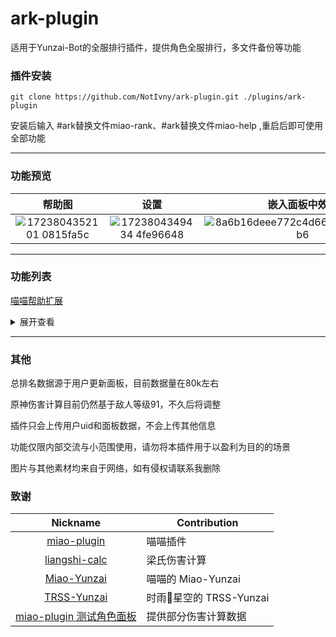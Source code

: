 # ark-plugin

适用于Yunzai-Bot的全服排行插件，提供角色全服排行，多文件备份等功能

### 插件安装
```
git clone https://github.com/NotIvny/ark-plugin.git ./plugins/ark-plugin
```
安装后输入 #ark替换文件miao-rank、#ark替换文件miao-help ,重启后即可使用全部功能

---

### 功能预览

| 帮助图 | 设置 | 嵌入面板中效果 | 嵌入排名效果 | 排名统计 |
|:------:|:----:|:------------:|:------------:|:-------:|
| ![1723804352101 0815fa5c](https://github.com/user-attachments/assets/446622ae-5664-4892-8d64-52355bbe12d8) | ![1723804349434 4fe96648](https://github.com/user-attachments/assets/a285e42a-7c21-456d-8214-184247be4f0b) | ![8a6b16deee772c4d66d0fdae278335b6](https://github.com/NotIvny/yunzai-characterRank-js/assets/125482125/68b37c47-4642-4e86-a9c0-fb55498646c7) | ![5dda9bdbcfe9d6926a3e38aa1bcb0a87](https://github.com/NotIvny/yunzai-characterRank-js/assets/125482125/625de99f-8bf0-47b3-be2a-cc177650731b) | ![1723635427211 28e6e652](https://github.com/user-attachments/assets/e40c2214-b17e-406c-bbc2-0c62c62cfbe8) |

---
### 功能列表
[喵喵帮助扩展](https://github.com/NotIvny/ark-plugin/blob/main/extendMiaoHelp.md)
<details>

<summary>展开查看</summary>
#### 群独立喵喵插件配置文件

为每个群提供独立的喵喵插件配置文件，通过 #ark设置喵喵群设置开启 启用

目前正在完善功能中，可能存在Bug
#### #xx排名 

最右侧新增角色全服排名
#### #xx面板 

伤害计算底部新增角色全服排名

#### #xx排名统计 

查看雷神排名统计图

#### #角色排名雷神uid 

手动获取角色排名

以上功能支持原神/星铁

使用 `#xx排名` 命令时，自动更新并获取角色排名

也可使用 `#角色排名雷神uid` 手动获取

示例：

`#角色排名雷神*********`

> uid:\*\*\*\*\*\*\*\*\*的雷电将军全服伤害排名为 459 / 718，伤害评分: \*\*.\*\*

`#雷神排名`

> uid:\*\*\*\*\*\*\*\*\*的雷电将军全服伤害排名为 459 / 718，伤害评分: \*\*.\*\*

`*总排名`

> uid:*********的星铁全服排名数据:<br>
瓦尔特全服伤害排名为37 / 110，伤害评分: 24.82<br>
希儿全服伤害排名为159 / 488，伤害评分: 56.94<br>
景元全服伤害排名为215 / 265，伤害评分: 22.14<br>
刃全服伤害排名为105 / 324，伤害评分: 39.65<br>
符玄全服伤害排名为251 / 468，伤害评分: 14.95<br>
藿藿全服伤害排名为205 / 302，伤害评分: 58.43<br>
阮•梅全服伤害排名为608 / 624，伤害评分: 8.24<br>
真理医生全服伤害排名为65 / 359，伤害评分: 36.78<br>
花火全服伤害排名为455 / 538，伤害评分: 37.91<br>

#### 文件替换与备份功能

`#ark创建备份`

创建备份时，需提供ID和以下两个文件夹路径：

src path: 替换用的文件所在的文件夹。

dest path: 被替换的文件所在的文件夹，即需要备份的文件所在的文件夹。

以上路径均为基于云崽根目录的绝对路径

创建备份后，插件会自动获取src path下的所有文件名，并储存在backup.json中，以后仅这些文件会被替换，备份文件将储存于backup文件夹中(以下称 dest-backup-path )。

注意: 与常规备份插件不同，本插件额外提供了一个"替换文件"的功能(src path => dest path)，以安全地修改插件代码，关系图如下所示。

src path => dest path <=> dest-backup path

如无需使用替换文件功能，请将 src path 和 dest path 都指定为需要备份的文件所在的文件夹

`#ark删除备份`

删除备份数据，src path 与 dest-backup path 都会被删除

`#ark替换文件`

将 src path 中的文件复制到 dest path 中。

`#ark备份文件`

使用 dest path 中的文件复制到 dest-backup path 中。

`#ark恢复文件`

使用 dest-backup path 中的文件复制到 dest path 中。
</details> 

---
### 其他

总排名数据源于用户更新面板，目前数据量在80k左右

原神伤害计算目前仍然基于敌人等级91，不久后将调整

插件只会上传用户uid和面板数据，不会上传其他信息

功能仅限内部交流与小范围使用，请勿将本插件用于以盈利为目的的场景

图片与其他素材均来自于网络，如有侵权请联系我删除

### 致谢

|                           Nickname                            | Contribution     |
|:-------------------------------------------------------------:|------------------|
|      [miao-plugin](miao-plugin)      | 喵喵插件 |
| [liangshi-calc](https://gitee.com/liangshi233/liangshi-calc/) | 梁氏伤害计算       |
|      [Miao-Yunzai](https://gitee.com/yoimiya-kokomi/Miao-Yunzai)      | 喵喵的 Miao-Yunzai          |
|     [TRSS-Yunzai](https://gitee.com/TimeRainStarSky/Yunzai)     | 时雨🌌星空的 TRSS-Yunzai        |
| [miao-plugin 测试角色面板](https://gitee.com/euiko/Panel) | 提供部分伤害计算数据             |
